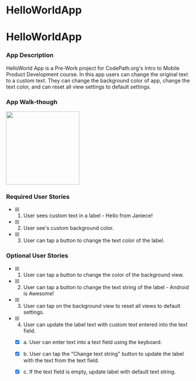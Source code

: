 # HelloWorldApp
# HelloWorldApp


### App Description
 HelloWorld App is a Pre-Work project for CodePath.org's Intro to Mobile Product Development course. In this app users can change the original text to a custom text. They can change the background color of app, change the text color, and can reset all view settings to default settings.

### App Walk-though
<img src="https://media4.giphy.com/media/xVLu7kM6xBSbCqd8l6/giphy.gif?cid=790b761133a5b1229020cdf4f0c87a2ce75f253de2669514&rid=giphy.gif&ct=g" width=200><br>


### Required User Stories
- [x] 1. User sees custom text in a label - Hello from Janiece!
- [x] 2. User see's custom background color.
- [x] 3. User can tap a button to change the text color of the label.

### Optional User Stories
- [x] 1. User can tap a button to change the color of the background view.  
- [x] 2. User can tap a button to change the text string of the label - Android is Awesome!  
- [x] 3. User can tap on the background view to reset all views to default settings.  
- [x] 4. User can update the label text with custom text entered into the text field.  
   - [x] a. User can enter text into a text field using the keyboard.  
   - [x] b. User can tap the "Change text string" button to update the label with the text from the text field.  
   - [x] c. If the text field is empty, update label with default text string.  



 
